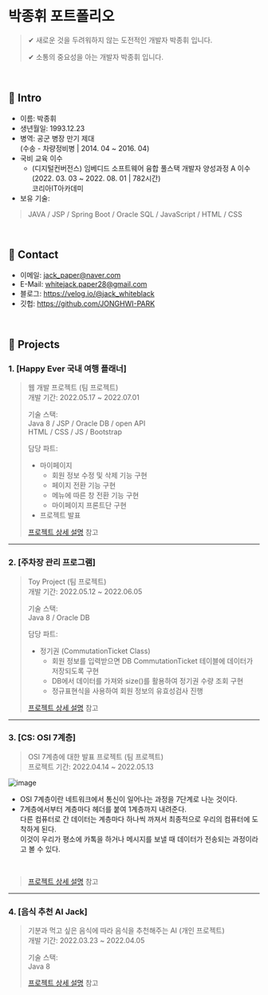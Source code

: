 # 박종휘 포트폴리오
>✔ 새로운 것을 두려워하지 않는 도전적인 개발자 박종휘 입니다.
>
>✔ 소통의 중요성을 아는 개발자 박종휘 입니다.

</br>

## :pushpin: Intro
- 이름: 박종휘
- 생년월일: 1993.12.23
- 병역: 공군 병장 만기 제대 <br>
        (수송 - 차량정비병 | 2014. 04 ~ 2016. 04)
- 국비 교육 이수
    - (디지털컨버전스) 임베디드 소프트웨어 융합 풀스택 개발자 양성과정 A 이수 <br>
      (2022. 03. 03 ~ 2022. 08. 01 | 782시간) <br>
      코리아IT아카데미
- 보유 기술:
> JAVA / JSP / Spring Boot / Oracle SQL / JavaScript / HTML / CSS

</br>

## :pushpin: Contact
- 이메일: jack_paper@naver.com
- E-Mail: whitejack.paper28@gmail.com
- 블로그: https://velog.io/@jack_whiteblack
- 깃헙: https://github.com/JONGHWI-PARK

</br>

## :pushpin: Projects
### 1. [Happy Ever 국내 여행 플래너]
>웹 개발 프로젝트  (팀 프로젝트)  
>개발 기간: 2022.05.17 ~ 2022.07.01  
>  
>기술 스택:  
>Java 8 / JSP / Oracle DB / open API  
>HTML / CSS / JS / Bootstrap
> 
>담당 파트: 
> - 마이페이지 
>   - 회원 정보 수정 및 삭제 기능 구현  
>   - 페이지 전환 기능 구현 
>   - 메뉴에 따른 창 전환 기능 구현  
>   - 마이페이지 프론트단 구현  
> - 프로젝트 발표  
>
>[프로젝트 상세 설명](https://github.com/JONGHWI-PARK/team-project_HappyEver-Travel-Planner) 참고

---

### 2. [주차장 관리 프로그램]
>Toy Project  (팀 프로젝트)  
>개발 기간: 2022.05.12 ~ 2022.06.05  
>  
>기술 스택:  
>Java 8 / Oracle DB
>
>담당 파트:
>- 정기권 (CommutationTicket Class)
>   - 회원 정보를 입력받으면 DB CommutationTicket 테이블에 데이터가 저장되도록 구현
>   - DB에서 데이터를 가져와 size()를 활용하여 정기권 수량 조회 구현  
>   - 정규표현식을 사용하여 회원 정보의 유효성검사 진행 
> 
>[프로젝트 상세 설명](https://github.com/JONGHWI-PARK/team-project_Parking-System) 참고

---

### 3. [CS: OSI 7계층]
>OSI 7계층에 대한 발표 프로젝트  (팀 프로젝트)  
>프로젝트 기간: 2022.04.14 ~ 2022.05.13  

![image](https://user-images.githubusercontent.com/100775231/192337462-04695b55-df8e-41c8-b6de-47a2d3c21032.png) 
  - OSI 7계층이란 네트워크에서 통신이 일어나는 과정을 7단계로 나눈 것이다. 
  - 7계층에서부터 계층마다 헤더를 붙여 1계층까지 내려준다.  
    다른 컴퓨터로 간 데이터는 계층마다 하나씩 까져서 최종적으로 우리의 컴퓨터에 도착하게 된다.  
    이것이 우리가 평소에 카톡을 하거나 메시지를 보낼 때 데이터가 전송되는 과정이라고 볼 수 있다.
    
<br>

>[프로젝트 상세 설명](https://velog.io/@jack_whiteblack/OSI-7-%EA%B3%84%EC%B8%B5) 참고

---

### 4. [음식 추천 AI Jack]
>기분과 먹고 싶은 음식에 따라 음식을 추천해주는 AI  (개인 프로젝트)  
>개발 기간: 2022.03.23 ~ 2022.04.05
>  
>기술 스택:  
>Java 8   
>  
>[프로젝트 상세 설명](https://github.com/JONGHWI-PARK/toy-project_AI-JACK) 참고
